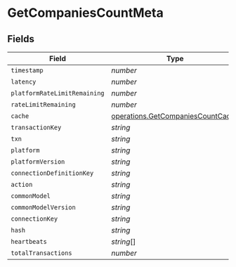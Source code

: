 # GetCompaniesCountMeta


## Fields

| Field                                                                                  | Type                                                                                   | Required                                                                               | Description                                                                            |
| -------------------------------------------------------------------------------------- | -------------------------------------------------------------------------------------- | -------------------------------------------------------------------------------------- | -------------------------------------------------------------------------------------- |
| `timestamp`                                                                            | *number*                                                                               | :heavy_minus_sign:                                                                     | N/A                                                                                    |
| `latency`                                                                              | *number*                                                                               | :heavy_minus_sign:                                                                     | N/A                                                                                    |
| `platformRateLimitRemaining`                                                           | *number*                                                                               | :heavy_minus_sign:                                                                     | N/A                                                                                    |
| `rateLimitRemaining`                                                                   | *number*                                                                               | :heavy_minus_sign:                                                                     | N/A                                                                                    |
| `cache`                                                                                | [operations.GetCompaniesCountCache](../../models/operations/getcompaniescountcache.md) | :heavy_minus_sign:                                                                     | N/A                                                                                    |
| `transactionKey`                                                                       | *string*                                                                               | :heavy_minus_sign:                                                                     | N/A                                                                                    |
| `txn`                                                                                  | *string*                                                                               | :heavy_minus_sign:                                                                     | N/A                                                                                    |
| `platform`                                                                             | *string*                                                                               | :heavy_minus_sign:                                                                     | N/A                                                                                    |
| `platformVersion`                                                                      | *string*                                                                               | :heavy_minus_sign:                                                                     | N/A                                                                                    |
| `connectionDefinitionKey`                                                              | *string*                                                                               | :heavy_minus_sign:                                                                     | N/A                                                                                    |
| `action`                                                                               | *string*                                                                               | :heavy_minus_sign:                                                                     | N/A                                                                                    |
| `commonModel`                                                                          | *string*                                                                               | :heavy_minus_sign:                                                                     | N/A                                                                                    |
| `commonModelVersion`                                                                   | *string*                                                                               | :heavy_minus_sign:                                                                     | N/A                                                                                    |
| `connectionKey`                                                                        | *string*                                                                               | :heavy_minus_sign:                                                                     | N/A                                                                                    |
| `hash`                                                                                 | *string*                                                                               | :heavy_minus_sign:                                                                     | N/A                                                                                    |
| `heartbeats`                                                                           | *string*[]                                                                             | :heavy_minus_sign:                                                                     | N/A                                                                                    |
| `totalTransactions`                                                                    | *number*                                                                               | :heavy_minus_sign:                                                                     | N/A                                                                                    |